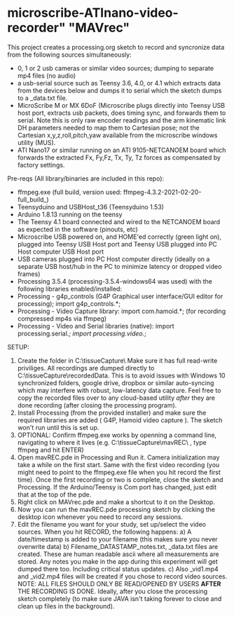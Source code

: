 # microscribe-ATInano-video-recorder"  "MAVrec"

This project creates a processing.org sketch to record and syncronize data from the following sources simultaneously:
* 0, 1 or 2 usb cameras or similar video sources; dumping to separate mp4 files (no audio) 
* a usb-serial source such as Teensy 3.6, 4.0, or 4.1 which extracts data from the devices below and dumps it to serial which the sketch dumps to a _data.txt file.
* MicroScribe M or MX 6DoF (Microscribe plugs directly into Teensy USB host port, extracts usb packets, does timing sync, and forwards them to serial. Note this is only raw encoder readings and the arm kinematic link DH parameters needed to map them to Cartesian pose; not the Cartesian x,y,z,roll,pitch,yaw available from the microscribe windows utility (MUS).
* ATI Nano17 or similar running on an ATI 9105-NETCANOEM board which forwards the extracted Fx, Fy,Fz, Tx, Ty, Tz forces as compensated by factory settings. 



Pre-reqs (All library/binaries are included in this repo): 
* ffmpeg.exe  (full build, version used: ffmpeg-4.3.2-2021-02-20-full_build_) 
* Teensyduino and USBHost_t36 (Teensyduino 1.53)
* Arduino 1.8.13 running on the teensy 
* The Teensy 4.1 board connected and wired to the NETCANOEM board as expected in the software (pinouts, etc)
* Microscribe USB powered on, and HOME'ed correctly (green light on), plugged into Teensy USB Host port and Teensy USB plugged into PC Host computer USB Host port
* USB cameras plugged into PC Host computer directly (ideally on a separate USB host/hub  in the PC to minimize latency or dropped video frames)
* Processing 3.5.4 (processing-3.5.4-windows64 was used) with the following libraries enabled/installed:
* Processing - g4p_controls (G4P Graphical user interface/GUI editor for processing); import g4p_controls.*;
* Processing - Video Capture library: import com.hamoid.*; (for recording compressed mp4s via ffmpeg)
* Processing - Video and Serial libraries (native): import processing.serial.*;   import processing.video.*;



SETUP:
 1. Create the folder in C:\tissueCapture\    Make sure it has full read-write priviliges.  All recordings are dumped directly to C:\tissueCapture\recordedData\.  This is to avoid issues with Windows 10 synchronized folders, google drive, dropbox or similar auto-syncing which may interfere with robust, low-latency data capture.  Feel free to copy the recorded files over to any cloud-based utility *after* they are done recording (after closing the processing program). 
 2. Install Processing (from the provided installer) and make sure the required libraries are added ( G4P, Hamoid video capture ).  The sketch won't run until this is set up. 
 3. OPTIONAL: Confirm ffmpeg.exe works by openning a command line, navigating to where it lives (e.g. C:\tissueCapture\mavREC\ , type ffmpeg and hit ENTER)
 4. Open mavREC.pde in Processing and Run it.  Camera initialization may take a while on the first start.  Same with the first video recording (you might need to point to the ffmpeg.exe file when you hit record the first time).  Once the first recording or two is complete, close the sketch and Processing.  If the Arduino/Teensy is Com port has changed, just edit that at the top of the pde.  
 5. Right click on MAVrec.pde and make a shortcut to it on the Desktop.  
 6. Now you can run the mavREC.pde processing sketch by clicking the desktop icon whenever you need to record any sessions.  
 7. Edit the filename you want for your study, set up/select the video sources.  When you hit RECORD, the following happens:
    a) A date/timestamp is added to your filename (this makes sure you never overwrite data)
    b) Filename_DATASTAMP_notes.txt, _data.txt files are created.  These are human readable ascii where all measurements are stored.  Any notes you make in the app during this experiment will get dumped there too.  Including critical status updates.
    c) Also _vid1.mp4 and _vid2.mp4 files will be created if you chose to record video sources.  NOTE: ALL FILES SHOULD ONLY BE READ/OPENED BY USERS **AFTER** THE RECORDING IS DONE.  Ideally, after you close the processing sketch completely (to make sure JAVA isn't taking forever to close and clean up files in the background).  
  
